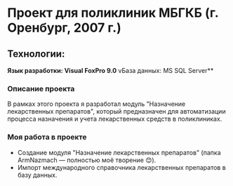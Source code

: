 # Проект для поликлиник МБГКБ (г. Оренбург, 2007 г.)
## Технологии:
**Язык разработки: Visual FoxPro 9.0**
vБаза данных: MS SQL Server**
### Описание проекта
В рамках этого проекта я разработал модуль "Назначение лекарственных препаратов", который предназначен для автоматизации процесса назначения и учета лекарственных средств в поликлиниках.

### Моя работа в проекте
- Создание модуля "Назначение лекарственных препаратов" (папка ArmNazmach — полностью моё творение 😊).
- Импорт международного справочника лекарственных препаратов в базу данных.
